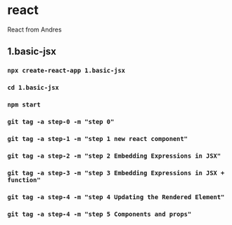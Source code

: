 # react
React from Andres
## 1.basic-jsx
### `npx create-react-app 1.basic-jsx`
### `cd 1.basic-jsx`
### `npm start`

### `git tag -a step-0 -m "step 0"`
### `git tag -a step-1 -m "step 1 new react component"`
### `git tag -a step-2 -m "step 2 Embedding Expressions in JSX"`
### `git tag -a step-3 -m "step 3 Embedding Expressions in JSX + function"`
### `git tag -a step-4 -m "step 4 Updating the Rendered Element"`
### `git tag -a step-4 -m "step 5 Components and props"`